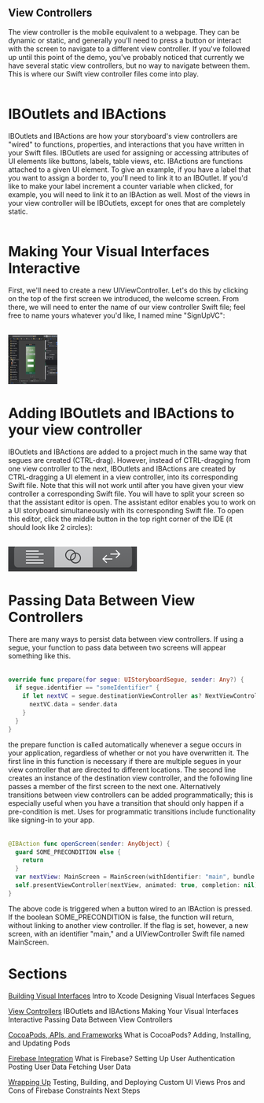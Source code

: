 ## View Controllers
The view controller is the mobile equivalent to a webpage. They can be dynamic or static, and generally you'll need to press a button or interact with the screen to navigate to a different view controller. If you've followed up until this point of the demo, you've probably noticed that currently we have several static view controllers, but no way to navigate between them. This is where our Swift view controller files come into play. <br /> <br />

# IBOutlets and IBActions
IBOutlets and IBActions are how your storyboard's view controllers are "wired" to functions, properties, and interactions that you have written in your Swift files. IBOutlets are used for assigning or accessing attributes of UI elements like buttons, labels, table views, etc. IBActions are functions attached to a given UI element. To give an example, if you have a label that you want to assign a border to, you'll need to link it to an IBOutlet. If you'd like to make your label increment a counter variable when clicked, for example, you will need to link it to an IBAction as well. Most of the views in your view controller will be IBOutlets, except for ones that are completely static. <br /> <br />

# Making Your Visual Interfaces Interactive
First, we'll need to create a new UIViewController. Let's do this by clicking on the top of the first screen we introduced, the welcome screen. From there, we will need to enter the name of our view controller Swift file; feel free to name yours whatever you'd like, I named mine "SignUpVC": <br /> <br />

<img src="workshopImages/addingViewControllers.png"
alt="Adding view controllers"
height="100" width="100" />


# Adding IBOutlets and IBActions to your view controller
IBOutlets and IBActions are added to a project much in the same way that segues are created (CTRL-drag). However, instead of CTRL-dragging from one view controller to the next, IBOutlets and IBActions are created by CTRL-dragging a UI element in a view controller, into its corresponding Swift file. Note that this will not work until after you have given your view controller a corresponding Swift file. You will have to split your screen so that the assistant editor is open. The assistant editor enables you to work on a UI storyboard simultaneously with its corresponding Swift file. To open this editor, click the middle button in the top right corner of the IDE (it should look like 2 circles): <br /> <br />

<img src="workshopImages/assistantEditor.png"
alt="Assistant Editor"/>


# Passing Data Between View Controllers
There are many ways to persist data between view controllers. If using a segue, your function to pass data between two screens will appear something like this. <br /> <br />
```Swift
override func prepare(for segue: UIStoryboardSegue, sender: Any?) {
  if segue.identifier == "someIdentifier" {
    if let nextVC = segue.destinationViewController as? NextViewController {
      nextVC.data = sender.data
    }
  }
}
```
the prepare function is called automatically whenever a segue occurs in your application, regardless of whether or not you have overwritten it. The first line in this function is necessary if there are multiple segues in your view controller that are directed to different locations. The second line creates an instance of the destination view controller, and the following line passes a member of the first screen to the next one. Alternatively transitions between view controllers can be added programmatically; this is especially useful when you have a transition that should only happen if a pre-condition is met. Uses for programmatic transitions include functionality like signing-in to your app. <br /> <br />
```Swift
@IBAction func openScreen(sender: AnyObject) {
  guard SOME_PRECONDITION else {
    return
  }
  var nextView: MainScreen = MainScreen(withIdentifier: "main", bundle: nil)
  self.presentViewController(nextView, animated: true, completion: nil)
}
```
The above code is triggered when a button wired to an IBAction is pressed. If the boolean SOME_PRECONDITION is false, the function will return, without linking to another view controller. If the flag is set, however, a new screen, with an identifier "main," and a UIViewController Swift file named MainScreen.


# Sections


<a href="Visual-Interfaces.md">Building Visual Interfaces</a>
Intro to Xcode
Designing Visual Interfaces
Segues


<a href="ViewControllers.md">View Controllers</a>
IBOutlets and IBActions
Making Your Visual Interfaces Interactive
Passing Data Between View Controllers


<a href="Frameworks.md">CocoaPods, APIs, and Frameworks</a>
What is CocoaPods?
Adding, Installing, and Updating Pods

<a href="Firebase.md">Firebase Integration</a>
What is Firebase?
Setting Up
User Authentication
Posting User Data
Fetching User Data

<a href="Conclusion.md">Wrapping Up</a>
Testing, Building, and Deploying
Custom UI Views
Pros and Cons of Firebase
Constraints
Next Steps
